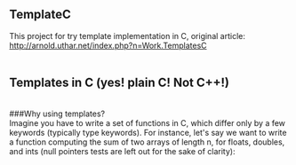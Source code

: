 ## TemplateC
This project for try template implementation in C, original article: http://arnold.uthar.net/index.php?n=Work.TemplatesC
<br>
<br>
## Templates in C (yes! plain C! Not C++!)
<br>
###Why using templates?
<br>
Imagine you have to write a set of functions in C, which differ only by a few keywords (typically type keywords). For instance, let's say we want to write a function computing the sum of two arrays of length n, for floats, doubles, and ints (null pointers tests are left out for the sake of clarity):
<br>